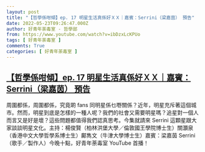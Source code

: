 ```yaml
---
layout: post
title: "【哲學係咁傾】ep. 17 明星生活真係好ＸＸ｜嘉賓：Serrini（梁嘉茵） 預告"
date: 2022-05-23T09:26:47.000Z
author: 好青年荼毒室 - 哲學部
from: https://www.youtube.com/watch?v=ibDzxLcKPUo
tags: [ 好青年荼毒室 ]
comments: True
categories: [ 好青年荼毒室 ]
---
```

<!--1653298007000-->
[【哲學係咁傾】ep. 17 明星生活真係好ＸＸ｜嘉賓：Serrini（梁嘉茵） 預告](https://www.youtube.com/watch?v=ibDzxLcKPUo)
------

<div>
周圍都係，周圍都係，究竟啲 fans 同明星係乜嘢關係？近年，明星充斥著這個城市。然而，明星到底是怎樣的一種人呢？我們的社會又需要明星嗎？追星對一個人而言又是好是壞？這些問題都值得我們認真思考。今集就請來 Serrini 這顆星跟大家談談明星文化。主持：楊俊賢（柏林洪堡大學／倫敦國王學院博士生）關灝泉（香港中文大學哲學系博士生）鄺雋文（牛津大學博士生）嘉賓：梁嘉茵 Serrini（歌手／製作人）今晚十點，好青年荼毒室 YouTube 首播！
</div>
